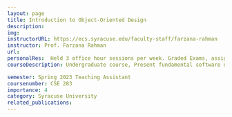 ```yaml
---
layout: page
title: Introduction to Object-Oriented Design
description:
img: 
instructorURL: https://ecs.syracuse.edu/faculty-staff/farzana-rahman
instructor: Prof. Farzana Rahman
url: 
personalRes:  Held 3 office hour sessions per week. Graded Exams, assignments and quizzes
courseDescription: Undergraduate course, Present fundamental software design concepts of functional decomposition and object-oriented design. Use both C++ and Java to implement design projects which will be completed to demonstrate the design concepts

semester: Spring 2023 Teaching Assistant
coursenumber: CSE 283
importance: 4
category: Syracuse University
related_publications: 
---
```


